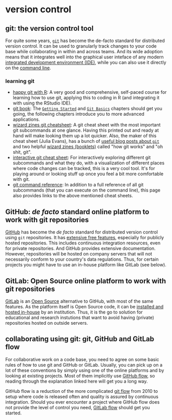 # version control

## git: the version control tool

For quite some years, [`git`](https://git-scm.com/) has become the de-facto standard for distributed version control.
It can be used to granularly track changes to your code base while collaborating in within and across teams.
And its wide adoption means that it integrates well into the graphical user inteface of any modern [integrated development environment (IDE)](ide.md), while you can also use it directly on the [command line](https://git-scm.com/book/en/v2/Getting-Started-The-Command-Line).

### learning git

* [happy git with R](https://happygitwithr.com): A very good and comprehensive, self-paced course for learning how to use git, applying this to coding in R (and integrating it with using the RStudio IDE). 
* [git book](https://git-scm.com/book/en/v2): The [`Getting Started`](https://git-scm.com/book/en/v2/Getting-Started-About-Version-Control) and [`Git Basics`](https://git-scm.com/book/en/v2/Git-Basics-Getting-a-Git-Repository) chapters should get you going, the following chapters introduce you to more advanced applications.
* [wizard zines git cheatsheet](https://wizardzines.com/git-cheat-sheet.pdf): A git cheat sheet with the most important git subcommands at one glance. Having this printed out and ready at hand will make looking them up a lot quicker. Also, the maker of this cheat sheet (Julia Evans), has a bunch of [useful blog posts about `git`](https://jvns.ca/categories/git/) and two helpful [wizard zines (booklets)](https://wizardzines.com/) called "how git works" and "oh shit, git".
* [interactive git cheat sheet](https://ndpsoftware.com/git-cheatsheet.html): For interactively exploring different git subcommands and what they do, with a visualization of different places where code changes can be tracked, this is a very cool tool. It's for playing around or looking stuff up once you feel a bit more comfortable with git.
* [git command reference](https://git-scm.com/docs): In addition to a full reference of all git subcommands (that you can execute on the command line), this page also provides links to the above mentioned cheat sheets.

## GitHub: *de facto* standard online platform to work with git repositories

[GitHub](https://docs.github.com/en) has become the *de facto* standard for distributed version control using `git` repositories.
It has [extensive free features](https://github.com/pricing#compare-features), especially for publicly hosted repositories.
This includes continuous integration resources, even for private repositories.
And GitHub provides extensive documentation.
However, repositories will be hosted on company servers that will not necessarily conform to your country's data regulations.
Thus, for certain projects you might have to use an in-house platform like GitLab (see below).

## GitLab: Open Source online platform to work with git repositories

[GitLab](https://docs.gitlab.com/) is an [Open Source](https://opensource.org/osd) alternative to GitHub, with most of the same features.
As the platform itself is Open Source code, it can be [installed and hosted in-house](https://docs.gitlab.com/ee/install/) by an institution.
Thus, it is the go to solution for educational and research instutions that want to avoid having (private) repositories hosted on outside servers.

## collaborating using git: git, GitHub and GitLab flow

For collaborative work on a code base, you need to agree on some basic rules of how to use git and GitHub or GitLab.
Usually, you can pick up on a lot of these conventions by simply using one of the online platforms and by looking at existing projects.
Most of them implicitly use [GitHub flow](https://docs.github.com/en/get-started/quickstart/github-flow), so reading through the explanation linked here will get you a long way.

GitHub flow is a reduction of the more complicated [git flow](https://nvie.com/posts/a-successful-git-branching-model/) from 2010 to setup where code is released often and quality is assured by continuous integration.
Should you ever encounter a project where GitHub flow does not provide the level of control you need, [GitLab flow](https://docs.gitlab.com/ee/topics/gitlab_flow.html#production-branch-with-gitlab-flow) should get you started.
